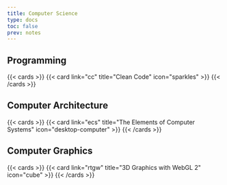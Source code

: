 ```yaml
---
title: Computer Science
type: docs
toc: false
prev: notes
---
```


## Programming

{{< cards >}}
{{< card link="cc" title="Clean Code" icon="sparkles" >}}
{{< /cards >}}

## Computer Architecture

{{< cards >}}
{{< card link="ecs" title="The Elements of Computer Systems" icon="desktop-computer" >}}
{{< /cards >}}

## Computer Graphics

{{< cards >}}
{{< card link="rtgw" title="3D Graphics with WebGL 2" icon="cube" >}}
{{< /cards >}}
